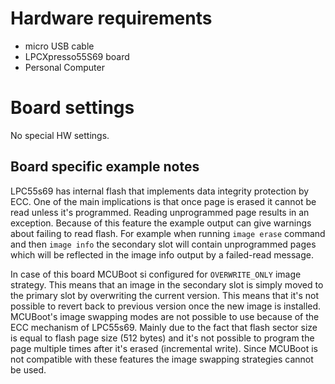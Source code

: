 Hardware requirements
=====================
- micro USB cable
- LPCXpresso55S69 board
- Personal Computer

Board settings
==============
No special HW settings.

Board specific example notes
----------------------------
LPC55s69 has internal flash that implements data integrity protection
by ECC. One of the main implications is that once page is erased it
cannot be read unless it's programmed. Reading unprogrammed page results
in an exception. Because of this feature the example output can give
warnings about failing to read flash. For example when running `image erase`
command and then `image info` the secondary slot will contain unprogrammed
pages which will be reflected in the image info output by a failed-read message.

In case of this board MCUBoot si configured for `OVERWRITE_ONLY` image strategy.
This means that an image in the secondary slot is simply moved to the primary slot
by overwriting the current version. This means that it's not possible to revert
back to previous version once the new image is installed.
MCUBoot's image swapping modes are not possible to use because of the ECC mechanism
of LPC55s69. Mainly due to the fact that flash sector size is equal to flash page
size (512 bytes) and it's not possible to program the page multiple times after
it's erased (incremental write). Since MCUBoot is not compatible with these features
the image swapping strategies cannot be used.


